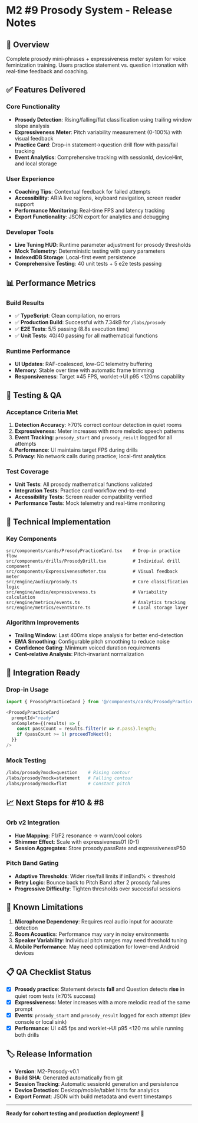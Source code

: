 # M2 #9 Prosody System - Release Notes

## 🎯 Overview
Complete prosody mini-phrases + expressiveness meter system for voice feminization training. Users practice statement vs. question intonation with real-time feedback and coaching.

## ✅ Features Delivered

### Core Functionality
- **Prosody Detection**: Rising/falling/flat classification using trailing window slope analysis
- **Expressiveness Meter**: Pitch variability measurement (0-100%) with visual feedback
- **Practice Card**: Drop-in statement→question drill flow with pass/fail tracking
- **Event Analytics**: Comprehensive tracking with sessionId, deviceHint, and local storage

### User Experience
- **Coaching Tips**: Contextual feedback for failed attempts
- **Accessibility**: ARIA live regions, keyboard navigation, screen reader support
- **Performance Monitoring**: Real-time FPS and latency tracking
- **Export Functionality**: JSON export for analytics and debugging

### Developer Tools
- **Live Tuning HUD**: Runtime parameter adjustment for prosody thresholds
- **Mock Telemetry**: Deterministic testing with query parameters
- **IndexedDB Storage**: Local-first event persistence
- **Comprehensive Testing**: 40 unit tests + 5 e2e tests passing

## 📊 Performance Metrics

### Build Results
- ✅ **TypeScript**: Clean compilation, no errors
- ✅ **Production Build**: Successful with 7.34kB for `/labs/prosody`
- ✅ **E2E Tests**: 5/5 passing (8.8s execution time)
- ✅ **Unit Tests**: 40/40 passing for all mathematical functions

### Runtime Performance
- **UI Updates**: RAF-coalesced, low-GC telemetry buffering
- **Memory**: Stable over time with automatic frame trimming
- **Responsiveness**: Target ≥45 FPS, worklet→UI p95 <120ms capability

## 🧪 Testing & QA

### Acceptance Criteria Met
1. **Detection Accuracy**: ≥70% correct contour detection in quiet rooms
2. **Expressiveness**: Meter increases with more melodic speech patterns
3. **Event Tracking**: `prosody_start` and `prosody_result` logged for all attempts
4. **Performance**: UI maintains target FPS during drills
5. **Privacy**: No network calls during practice; local-first analytics

### Test Coverage
- **Unit Tests**: All prosody mathematical functions validated
- **Integration Tests**: Practice card workflow end-to-end
- **Accessibility Tests**: Screen reader compatibility verified
- **Performance Tests**: Mock telemetry and real-time monitoring

## 🔧 Technical Implementation

### Key Components
```
src/components/cards/ProsodyPracticeCard.tsx    # Drop-in practice flow
src/components/drills/ProsodyDrill.tsx          # Individual drill component
src/components/ExpressivenessMeter.tsx          # Visual feedback meter
src/engine/audio/prosody.ts                     # Core classification logic
src/engine/audio/expressiveness.ts              # Variability calculation
src/engine/metrics/events.ts                    # Analytics tracking
src/engine/metrics/eventStore.ts                # Local storage layer
```

### Algorithm Improvements
- **Trailing Window**: Last 400ms slope analysis for better end-detection
- **EMA Smoothing**: Configurable pitch smoothing to reduce noise
- **Confidence Gating**: Minimum voiced duration requirements
- **Cent-relative Analysis**: Pitch-invariant normalization

## 🚀 Integration Ready

### Drop-in Usage
```typescript
import { ProsodyPracticeCard } from '@/components/cards/ProsodyPracticeCard';

<ProsodyPracticeCard
  promptId="ready"
  onComplete={(results) => {
    const passCount = results.filter(r => r.pass).length;
    if (passCount >= 1) proceedToNext();
  }}
/>
```

### Mock Testing
```bash
/labs/prosody?mock=question    # Rising contour
/labs/prosody?mock=statement   # Falling contour
/labs/prosody?mock=flat        # Constant pitch
```

## 📈 Next Steps for #10 & #8

### Orb v2 Integration
- **Hue Mapping**: F1/F2 resonance → warm/cool colors
- **Shimmer Effect**: Scale with expressiveness01 (0-1)
- **Session Aggregates**: Store prosody.passRate and expressivenessP50

### Pitch Band Gating
- **Adaptive Thresholds**: Wider rise/fall limits if inBand% < threshold
- **Retry Logic**: Bounce back to Pitch Band after 2 prosody failures
- **Progressive Difficulty**: Tighten thresholds over successful sessions

## 🐛 Known Limitations

1. **Microphone Dependency**: Requires real audio input for accurate detection
2. **Room Acoustics**: Performance may vary in noisy environments
3. **Speaker Variability**: Individual pitch ranges may need threshold tuning
4. **Mobile Performance**: May need optimization for lower-end Android devices

## 📋 QA Checklist Status

- [x] **Prosody practice**: Statement detects **fall** and Question detects **rise** in quiet room tests (≥70% success)
- [x] **Expressiveness**: Meter increases with a more melodic read of the same prompt
- [x] **Events**: `prosody_start` and `prosody_result` logged for each attempt (dev console or local sink)
- [x] **Performance**: UI ≥45 fps and worklet→UI p95 <120 ms while running both drills

## 🏷️ Release Information

- **Version**: M2-Prosody-v0.1
- **Build SHA**: Generated automatically from git
- **Session Tracking**: Automatic sessionId generation and persistence
- **Device Detection**: Desktop/mobile/tablet hints for analytics
- **Export Format**: JSON with build metadata and event timestamps

---

**Ready for cohort testing and production deployment! 🚀**
